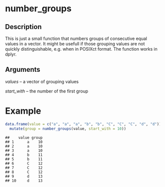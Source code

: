 number\_groups
================

## Description

This is just a small function that numbers groups of consecutive equal
values in a vector. It might be usefull if those grouping values are not
quickly distinguishable, e.g. when in POSIXct format. The function works
in dplyr.

## Arguments

*values* – a vector of grouping values

*start\_with* – the number of the first group

# Example

``` r
data.frame(value = c("a", "a", "a", "b", "b", "C", "C", "C", "d", "d")) %>%
  mutate(group = number_groups(value, start_with = 10))
```

    ##    value group
    ## 1      a    10
    ## 2      a    10
    ## 3      a    10
    ## 4      b    11
    ## 5      b    11
    ## 6      C    12
    ## 7      C    12
    ## 8      C    12
    ## 9      d    13
    ## 10     d    13
